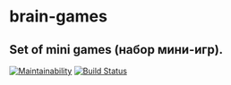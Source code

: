# brain-games
## Set of mini games (набор мини-игр).

[![Maintainability](https://api.codeclimate.com/v1/badges/6d6714ad25c55f117f9b/maintainability)](https://codeclimate.com/github/Kokchix/project-lvl1-s292/maintainability)
[![Build Status](https://travis-ci.org/Kokchix/project-lvl1-s292.svg?branch=master)](https://travis-ci.org/Kokchix/project-lvl1-s292)
